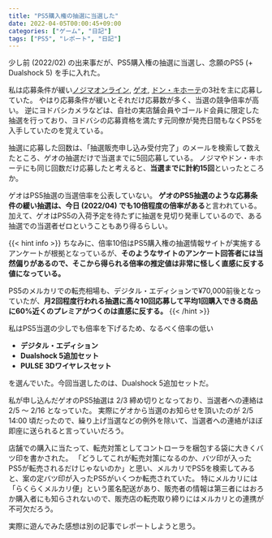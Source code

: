 ```yaml
---
title: "PS5購入権の抽選に当選した"
date: 2022-04-05T00:00:45+09:00
categories: ["ゲーム", "日記"]
tags: ["PS5", "レポート", "日記"]
---
```


少し前 (2022/02) の出来事だが、PS5購入権の抽選に当選し、念願のPS5 (+ Dualshock 5) を手に入れた。

私は応募条件が緩い[ノジマオンライン](https://online.nojima.co.jp), [ゲオ](https://geo-online.co.jp), [ドン・キホーテ](https://www.donki.com)の3社を主に応募していた。
やはり応募条件が緩いとそれだけ応募数が多く、当選の競争倍率が高い。
逆にヨドバシカメラなどは、自社の実店舗会員やゴールド会員に限定した抽選を行っており、ヨドバシの応募資格を満たす元同僚が発売日間もなくPS5を入手していたのを覚えている。

抽選に応募した回数は、「抽選販売申し込み受付完了」のメールを検索して数えたところ、ゲオの抽選だけで当選までに5回応募している。
ノジマやドン・キホーテにも同じ回数だけ応募したと考えると、**当選までに計約15回**といったところか。

ゲオはPS5抽選の当選倍率を公表していない。
**ゲオのPS5抽選のような応募条件の緩い抽選は、今日 (2022/04) でも10倍程度の倍率がある**と言われている。
加えて、ゲオはPS5の入荷予定を待たずに抽選を見切り発車しているので、ある抽選での当選者ゼロということもあり得るらしい。

{{< hint info >}}
ちなみに、倍率10倍はPS5購入権の抽選情報サイトが実施するアンケートが根拠となっているが、**そのようなサイトのアンケート回答者には当然偏りがあるので、そこから得られる倍率の推定値は非常に怪しく直感に反する値になっている。**

PS5のメルカリでの転売相場も、デジタル・エディションで¥70,000前後となっていたが、**月2回程度行われる抽選に高々10回応募して平均1回購入できる商品に60%近くのプレミアがつくのは直感に反する。**
{{< /hint >}}

私はPS5当選の少しでも倍率を下げるため、なるべく倍率の低い

- **デジタル・エディション**
- **Dualshock 5追加セット**
- **PULSE 3Dワイヤレスセット**

を選んでいた。今回当選したのは、Dualshock 5追加セットだ。

私が申し込んだゲオのPS5抽選は 2/3 締め切りとなっており、当選者への連絡は 2/5 〜 2/16 となっていた。
実際にゲオから当選のお知らせを頂いたのが 2/5 14:00 頃だったので、繰り上げ当選などの例外を除いて、当選者への連絡がほぼ即座に送られると言っていいだろう。

店舗での購入に当たって、転売対策としてコントローラを梱包する袋に大きくバツ印を書かされた。
「どうしてこれが転売対策になるのか、バツ印が入ったPS5が転売されるだけじゃないのか」と思い、メルカリでPS5を検索してみると、案の定バツ印が入ったPS5がいくつか転売されていた。
特にメルカリには「らくらくメルカリ便」という匿名配送があり、販売者の情報は第三者にはおろか購入者にも知らされないので、販売店の転売取り締りにはメルカリとの連携が不可欠だろう。

実際に遊んでみた感想は別の記事でレポートしようと思う。